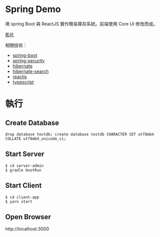 # Spring Demo

用 spring Boot 與 ReactJS 實作簡易庫存系統。前端使用 Core UI 修改而成。

[影片](https://youtu.be/01mFXafiWX0)

相關技術：

* [spring-boot]
* [spring-security]
* [hibernate]
* [hibernate-search]
* [reactjs]
* [typescript]


# 執行

## Create Database

```
drop database testdb; create database testdb CHARACTER SET utf8mb4 COLLATE utf8mb4_unicode_ci;
```

## Start Server

```
$ cd server-admin
$ gradle bootRun
```

## Start Client

```
$ cd client-app
$ yarn start
```

## Open Browser

http://localhost:3000


[spring-boot]: https://projects.spring.io/spring-boot/ "Spring Boot"
[spring-security]: https://projects.spring.io/spring-security/ "Spring Security"
[hibernate]: http://hibernate.org/ "Hibernate"
[hibernate-search]: http://hibernate.org/search/
[reactjs]: https://reactjs.org/
[typescript]: https://www.typescriptlang.org/

